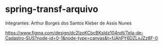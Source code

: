 ﻿# spring-transf-arquivo

 Integrantes:
 Arthur Borges dos Santos
 Kleber de Assis Nunes

 https://www.figma.com/design/dc2IzoKCbcBKsIdz104ndt/Tela-de-Cadastro-SUS?node-id=0-1&node-type=canvas&t=fJAhPY6DZLxJZz8F-0
